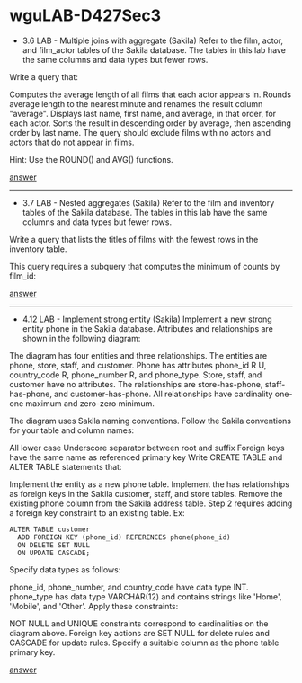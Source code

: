 # wguLAB-D427Sec3

- 3.6 LAB - Multiple joins with aggregate (Sakila)
Refer to the film, actor, and film_actor tables of the Sakila database. The tables in this lab have the same columns and data types but fewer rows.

Write a query that:

Computes the average length of all films that each actor appears in.
Rounds average length to the nearest minute and renames the result column "average".
Displays last name, first name, and average, in that order, for each actor.
Sorts the result in descending order by average, then ascending order by last name.
The query should exclude films with no actors and actors that do not appear in films.

Hint: Use the ROUND() and AVG() functions.

[answer](https://github.com/yhsomemot/wguLAB-D427Sec3/blob/main/answer/sec3.6.sql)

---

- 3.7 LAB - Nested aggregates (Sakila)
Refer to the film and inventory tables of the Sakila database. The tables in this lab have the same columns and data types but fewer rows.

Write a query that lists the titles of films with the fewest rows in the inventory table.

This query requires a subquery that computes the minimum of counts by film_id:

[answer](https://github.com/yhsomemot/wguLAB-D427Sec3/blob/main/answer/sec3.7.sql)

---

- 4.12 LAB - Implement strong entity (Sakila)
Implement a new strong entity phone in the Sakila database. Attributes and relationships are shown in the following diagram:

The diagram has four entities and three relationships. The entities are phone, store, staff, and customer. 
Phone has attributes phone_id R U, country_code R, phone_number R, and phone_type. Store, staff, and customer have no attributes. 
The relationships are store-has-phone, staff-has-phone, and customer-has-phone. All relationships have cardinality one-one maximum and zero-zero minimum.

The diagram uses Sakila naming conventions. Follow the Sakila conventions for your table and column names:

All lower case
Underscore separator between root and suffix
Foreign keys have the same name as referenced primary key
Write CREATE TABLE and ALTER TABLE statements that:

Implement the entity as a new phone table.
Implement the has relationships as foreign keys in the Sakila customer, staff, and store tables.
Remove the existing phone column from the Sakila address table.
Step 2 requires adding a foreign key constraint to an existing table. Ex:

```
ALTER TABLE customer 
  ADD FOREIGN KEY (phone_id) REFERENCES phone(phone_id)
  ON DELETE SET NULL
  ON UPDATE CASCADE;
```

Specify data types as follows:

phone_id, phone_number, and country_code have data type INT.
phone_type has data type VARCHAR(12) and contains strings like 'Home', 'Mobile', and 'Other'.
Apply these constraints:

NOT NULL and UNIQUE constraints correspond to cardinalities on the diagram above.
Foreign key actions are SET NULL for delete rules and CASCADE for update rules.
Specify a suitable column as the phone table primary key.

[answer](https://github.com/yhsomemot/wguLAB-D427Sec3and4/blob/main/answer/sec4.12.sql)

